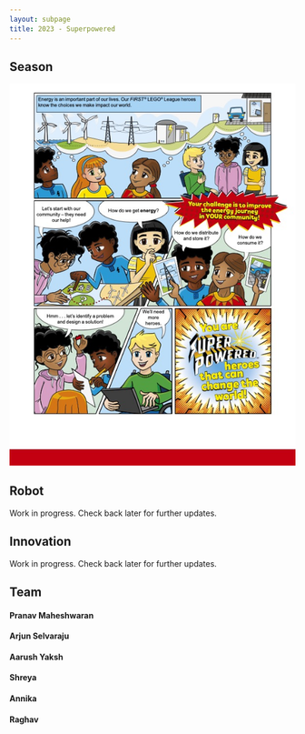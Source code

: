 ```yaml
---
layout: subpage
title: 2023 - Superpowered
---
```


## Season
![2022-2023-Superpowered-fll-challenge-superpowered](/public/images/2022-2023-Superpowered-fll-challenge-superpowered.jpg "2022-2023-Superpowered-fll-challenge-superpowered")


## Robot

Work in progress. Check back later for further updates.

## Innovation

Work in progress. Check back later for further updates.

## Team

#### Pranav Maheshwaran

#### Arjun Selvaraju

#### Aarush Yaksh

#### Shreya

#### Annika

#### Raghav
